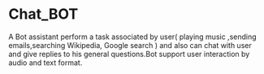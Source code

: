 # Chat_BOT
A Bot assistant perform a task associated by user( playing music ,sending emails,searching Wikipedia, Google search ) and also can chat with user and give replies to his general questions.Bot support user interaction by audio and text format.
